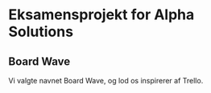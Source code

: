 # Eksamensprojekt for Alpha Solutions

## Board Wave
Vi valgte navnet Board Wave, og lod os inspirerer af Trello.
